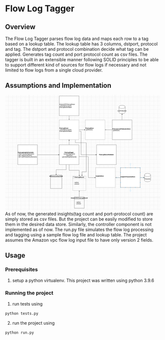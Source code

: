 # Flow Log Tagger

## Overview
The Flow Log Tagger parses flow log data and maps each row to a tag based on a lookup table. The lookup table has 3 columns, dstport, protocol and tag. The dstport and protocol combination decide what tag can be applied.
Generates tag count and port protocol count as csv files.
The tagger is built in an extensible manner following SOLID principles to be able to support different kind of sources for flow logs if necessary and not limited to flow logs from a single cloud provider.

## Assumptions and Implementation
![Alt text](<diagram.png>)
As of now, the generated insights(tag count and port-protocol count) are simply stored as csv files. But the project can be easily modified to store them in the desired data store.
Similarly, the controller component is not implemented as of now. The run.py file simulates the flow log processing and tagging using a sample flow log file and lookup table. 
The project assumes the Amazon vpc flow log input file to have only version 2 fields.

## Usage
### Prerequisites
1. setup a python virtualenv. This project was written using python 3.9.6

### Running the project
1. run tests using 
```python
python tests.py
```
2. run the project using 
```python
python run.py
```